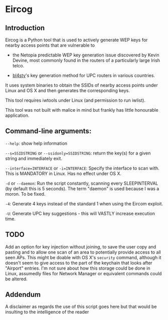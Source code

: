 Eircog
=======


Introduction
-------

Eircog is a Python tool that is used to actively generate WEP keys for
nearby access points that are vulnerable to

* the Netopia predictable WEP key generation issue discovered by Kevin
 Devine, most commonly found in the routers of a particularly large
 Irish telco.

* [bl4sty](https://twitter.com/bl4sty)'s key generation method for UPC
  routers in various countries.

It uses system binaries to obtain the SSIDs of nearby access points
under Linux and OS X and then generates the corresponding keys.

This tool requires iwtools under Linux (and permission to run iwlist).

This tool was not built with malice in mind but frankly has little honourable application.

Command-line arguments:
-------

```--help```: show help information

```--s=SSIDSTRING``` or ```--ssidonly=SSIDSTRING```: return the key(s) for a given string and immediately exit.

```--interface=INTERFACE``` or ```-i=INTERFACE```: Specify the interface to scan with. This is MANDATORY in Linux. Has no effect under OS X.

```-d``` or ```--daemon```: Run the script constantly, scanning every SLEEPINTERVAL (by default this is 5 seconds). The term "daemon" is used because I was a moron. To be fixed.

```-4```: Generate 4 keys instead of the standard 1 when using the Eircom exploit.

```-U```: Generate UPC key suggestions - this will VASTLY increase execution time.

TODO
------

Add an option for key injection without joining, to save the user copy and pasting and to
allow one scan of an area to potentially provide access to all seen APs. This might be doable
with OS X's `security` command, although it doesn't seem to give access to the part of the
keychain that looks after "Airport" entries. I'm not sure about how this storage could be
done in Linux, assumedly files for Network Manager or equivalent commands could be altered.

Addendum
-------

A disclaimer as regards the use of this script goes here but that would be insulting to the intelligence of the reader
